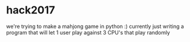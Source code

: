 # hack2017
we're trying to make a mahjong game in python :)
currently just writing a program that will let 1 user play against 3 CPU's that play randomly
